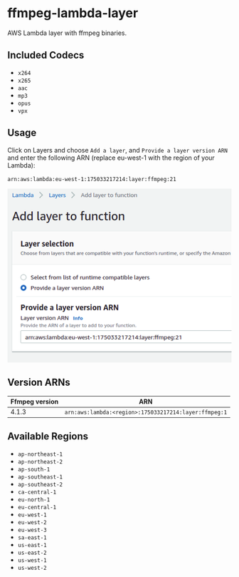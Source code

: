 # ffmpeg-lambda-layer

AWS Lambda layer with ffmpeg binaries.

## Included Codecs

- `x264`
- `x265`
- `aac`
- `mp3`
- `opus`
- `vpx`

## Usage

Click on Layers and choose `Add a layer`, and `Provide a layer version ARN` and enter the following ARN (replace eu-west-1 with the region of your Lambda):

```
arn:aws:lambda:eu-west-1:175033217214:layer:ffmpeg:21
```

![Provide layer ARN](img/usage.png "Provide layer ARN screenshot")

## Version ARNs

| Ffmpeg version | ARN |
| --- | --- |
| 4.1.3 | `arn:aws:lambda:<region>:175033217214:layer:ffmpeg:1` |

## Available Regions

- `ap-northeast-1`
- `ap-northeast-2`
- `ap-south-1`
- `ap-southeast-1`
- `ap-southeast-2`
- `ca-central-1`
- `eu-north-1`
- `eu-central-1`
- `eu-west-1`
- `eu-west-2`
- `eu-west-3`
- `sa-east-1`
- `us-east-1`
- `us-east-2`
- `us-west-1`
- `us-west-2`
